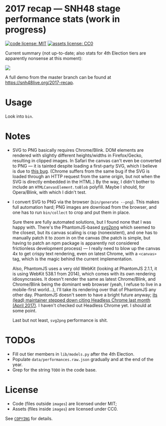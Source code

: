 # 2017 recap — SNH48 stage performance stats (work in progress)

[![code license: MIT](https://img.shields.io/badge/code%20license-MIT-blue.svg?maxAge=2592000)](COPYING)
[![assets license: CC0](https://img.shields.io/badge/assets%20license-CC0-blue.svg?maxAge=2592000)](COPYING)

Current summary (not up-to-date; also stats for 4th Election tiers are apparently nonsense at this moment):

![](https://rawgit.com/SNH48Live/2017-recap/master/images/svg/summary.svg)

A full demo from the master branch can be found at <https://snh48live.org/2017-recap>.

# Usage

Look into `bin`.

# Notes

- SVG to PNG basically requires Chrome/Blink. DOM elements are rendered with slightly different heights/widths in Firefox/Gecko, resulting in clipped images. In Safari the canvas can't even be converted to PNG — it is tainted despite loading a first-party SVG, which I believe is due to [this bug](https://bugs.chromium.org/p/chromium/issues/detail?id=294129). (Chrome suffers from the same bug if the SVG is loaded through an HTTP request from the same origin, but not when the SVG is directly embedded in the HTML.) By the way, I didn't bother to include an `HTMLCanvasElement.toBlob` polyfill. Maybe I should, for Opera/Blink, with which I didn't test.

- I convert SVG to PNG via the browser (`bin/generate --png`). This makes full automation hard; PNG images are download from the browser, and one has to run `bin/collect` to crop and put them in place.

  Sure there are fully automated solutions, but I found none that I was happy with. There's the PhantomJS-based [svg2png](https://github.com/domenic/svg2png) which seemed to the closest, but its canvas scaling is crap (nonexistent), and one has to manually patch it to zoom in on the canvas (the patch is simple, but having to patch an npm package is apparently not considered frictionless development process) — I really need to blow up the canvas 4x to get crispy text rendering, even on latest Chrome, with a `<canvas>` tag, which is the magic behind the current implementation.

  Also, PhantomJS uses a very old WebKit (looking at PhantomJS 2.1.1, it is using WebKit 538.1 from 2014), which comes with its own rendering idiosyncrasies. It doesn't render the same as latest Chrome/Blink, and Chrome/Blink being the dominant web browser (yeah, I refuse to live in a mobile-first world...), I'll take its rendering over that of PhantomJS any other day. PhantomJS doesn't seem to have a bright future anyway; [its (lead) maintainer stepped down citing Headless Chrome last month (April 2017)](https://groups.google.com/forum/#!topic/phantomjs/9aI5d-LDuNE). I haven't checked out Headless Chrome yet. I should at some point.

  Last but not least, `svg2png` performance is shit.

# TODOs

- Fill out tier members in `lib/models.py` after the 4th Election.
- Populate `data/performances.raw.json` gradually and at the end of the year.
- Grep for the string `TODO` in the code base.

# License

- Code (files outside `images`) are licensed under MIT;
- Assets (files inside `images`) are licensed under CC0.

See [`COPYING`](COPYING) for details.
